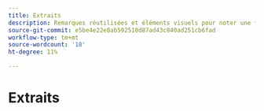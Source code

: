 ```yaml
---
title: Extraits
description: Remarques réutilisées et éléments visuels pour noter une fonctionnalité ou une page s’appliquant à une édition spécifique
source-git-commit: e5be4e22e8ab592510d87ad43c840ad251cb6fad
workflow-type: tm+mt
source-wordcount: '18'
ht-degree: 11%

---
```


# Extraits
